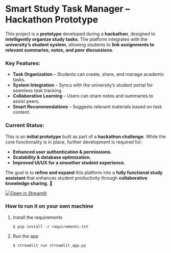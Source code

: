 # Smart Study Task Manager – Hackathon Prototype  

This project is a **prototype** developed during a **hackathon**, designed to **intelligently organize study tasks**. The platform integrates with the **university’s student system**, allowing students to **link assignments to relevant summaries, notes, and peer discussions**.  

### Key Features:  
- **Task Organization** – Students can create, share, and manage academic tasks.  
- **System Integration** – Syncs with the university’s student portal for seamless task tracking.  
- **Collaborative Learning** – Users can share notes and summaries to assist peers.  
- **Smart Recommendations** – Suggests relevant materials based on task content.  

### Current Status:  
This is an **initial prototype** built as part of a **hackathon challenge**. While the core functionality is in place, further development is required for:  
- **Enhanced user authentication & permissions.**  
- **Scalability & database optimization.**  
- **Improved UI/UX for a smoother student experience.**  

The goal is to **refine and expand** this platform into a **fully functional study assistant** that enhances student productivity through **collaborative knowledge sharing**. 🚀  


[![Open in Streamlit](https://static.streamlit.io/badges/streamlit_badge_black_white.svg)](https://blank-app-template.streamlit.app/)

### How to run it on your own machine

1. Install the requirements

   ```
   $ pip install -r requirements.txt
   ```

2. Run the app

   ```
   $ streamlit run streamlit_app.py
   ```
